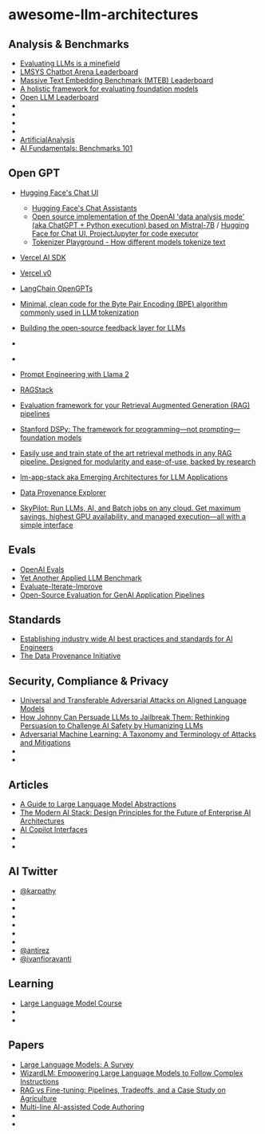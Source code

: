 # awesome-llm-architectures

## Analysis & Benchmarks
- [Evaluating LLMs is a minefield](https://www.cs.princeton.edu/~arvindn/talks/evaluating_llms_minefield/)
- [LMSYS Chatbot Arena Leaderboard](https://huggingface.co/spaces/lmsys/chatbot-arena-leaderboard)
- [Massive Text Embedding Benchmark (MTEB) Leaderboard](https://huggingface.co/spaces/mteb/leaderboard)
- [A holistic framework for evaluating foundation models](https://crfm.stanford.edu/helm/lite/latest/)
- [Open LLM Leaderboard](https://huggingface.co/spaces/HuggingFaceH4/open_llm_leaderboard)
- []()
- []()
- []()
- []()
- [ArtificialAnalysis](https://artificialanalysis.ai/)
- [AI Fundamentals: Benchmarks 101](https://www.latent.space/p/benchmarks-101)
  
## Open GPT
- [Hugging Face's Chat UI](https://github.com/huggingface/chat-ui)  
  - [Hugging Face's Chat Assistants](https://huggingface.co/chat/assistants)
  - [Open source implementation of the OpenAI 'data analysis mode' (aka ChatGPT + Python execution) based on Mistral-7B](https://github.com/xingyaoww/code-act) / [Hugging Face for Chat UI, ProjectJupyter for code executor](https://chat.xwang.dev)
  - [Tokenizer Playground - How different models tokenize text](https://huggingface.co/spaces/Xenova/the-tokenizer-playground)

- [Vercel AI SDK](https://sdk.vercel.ai/)
- [Vercel v0](https://v0.dev/)
  
- [LangChain OpenGPTs](https://github.com/langchain-ai/opengpts)

- [Minimal, clean code for the Byte Pair Encoding (BPE) algorithm commonly used in LLM tokenization](https://github.com/karpathy/minbpe)
- [Building the open-source feedback layer for LLMs](https://github.com/argilla-io)
- []()
- []()
- [Prompt Engineering with Llama 2](https://github.com/facebookresearch/llama-recipes/blob/main/examples/Prompt_Engineering_with_Llama_2.ipynb)
- [RAGStack](https://docs.datastax.com/en/ragstack/docs/index.html)
- [Evaluation framework for your Retrieval Augmented Generation (RAG) pipelines](https://github.com/explodinggradients/ragas)
- [Stanford DSPy: The framework for programming—not prompting—foundation models](https://github.com/stanfordnlp/dspy)
- [Easily use and train state of the art retrieval methods in any RAG pipeline. Designed for modularity and ease-of-use, backed by research](https://github.com/bclavie/RAGatouille)
- [lm-app-stack aka Emerging Architectures for LLM Applications](https://github.com/a16z-infra/llm-app-stack)
- [Data Provenance Explorer](https://dataprovenance.org/)
- [SkyPilot: Run LLMs, AI, and Batch jobs on any cloud. Get maximum savings, highest GPU availability, and managed execution—all with a simple interface](https://github.com/skypilot-org)

## Evals
- [OpenAI Evals](https://github.com/withmartian/martian-evals)
- [Yet Another Applied LLM Benchmark](https://github.com/carlini/yet-another-applied-llm-benchmark)
- [Evaluate-Iterate-Improve](https://github.com/uptrain-ai/uptrain)
- [Open-Source Evaluation for GenAI Application Pipelines](https://github.com/relari-ai/continuous-eval)  

## Standards
- [Establishing industry wide AI best practices and standards for AI Engineers](https://github.com/AI-Engineer-Foundation)
- [The Data Provenance Initiative](https://github.com/Data-Provenance-Initiative/Data-Provenance-Collection)

## Security, Compliance & Privacy
- [Universal and Transferable Adversarial Attacks on Aligned Language Models](https://llm-attacks.org/)
- [How Johnny Can Persuade LLMs to Jailbreak Them: Rethinking Persuasion to Challenge AI Safety by Humanizing LLMs](https://chats-lab.github.io/persuasive_jailbreaker/)
- [Adversarial Machine Learning: A Taxonomy and Terminology of Attacks and Mitigations](https://www.nist.gov/news-events/news/2024/01/nist-identifies-types-cyberattacks-manipulate-behavior-ai-systems)
- []()
- []()

## Articles
- [A Guide to Large Language Model Abstractions](https://www.twosigma.com/articles/a-guide-to-large-language-model-abstractions/)
- [The Modern AI Stack: Design Principles for the Future of Enterprise AI Architectures](https://menlovc.com/perspective/the-modern-ai-stack-design-principles-for-the-future-of-enterprise-ai-architectures/)
- [AI Copilot Interfaces](https://byrnemluke.com/ideas/llm-interfaces)
- []()
- []()

## AI Twitter
- [@karpathy](https://twitter.com/karpathy)
- []()
- []()
- []()
- []()
- []()
- []()
- [@antirez](https://twitter.com/antirez/status/1746857737584099781)
- [@ivanfioravanti](https://twitter.com/ivanfioravanti)

## Learning
- [Large Language Model Course](https://github.com/mlabonne/llm-course)
- []()
- []()

## Papers
- [Large Language Models: A Survey](https://arxiv.org/abs/2402.06196)
- [WizardLM: Empowering Large Language Models to Follow Complex Instructions](https://arxiv.org/pdf/2304.12244.pdf)
- [RAG vs Fine-tuning: Pipelines, Tradeoffs, and a Case Study on Agriculture](https://arxiv.org/abs/2401.08406)
- [Multi-line AI-assisted Code Authoring](https://huggingface.co/papers/2402.04141)
- []()
- []()
